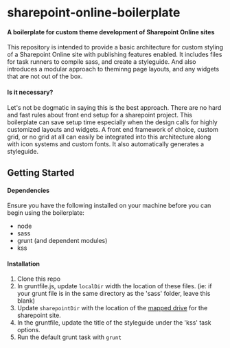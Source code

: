# sharepoint-online-boilerplate

#### A boilerplate for custom theme development of Sharepoint Online sites

This repository is intended to provide a basic architecture for custom styling of a Sharepoint Online site with publishing features enabled. It includes files for task runners to compile sass, and create a styleguide. And also introduces a modular approach to theminng page layouts, and any widgets that are not out of the box.

#### Is it necessary?

Let's not be dogmatic in saying this is the best approach. There are no hard and fast rules about front end setup for a sharepoint project. This boilerplate can save setup time especially when the design calls for highly customized layouts and widgets. A front end framework of choice, custom grid, or no grid at all can easily be integrated into this architecture along with icon systems and custom fonts. It also automatically generates a styleguide.

## Getting Started

#### Dependencies

Ensure you have the following installed on your machine before you can begin using the boilerplate:
- node
- sass
- grunt (and dependent modules) 
- kss

#### Installation

1. Clone this repo
2. In gruntfile.js, update `localDir` width the location of these files. (ie: if your grunt file is in the same directory as the 'sass' folder, leave this blank) 
3. Update `sharepointDir` with the location of the [mapped drive](https://support.microsoft.com/en-us/kb/2616712) for the sharepoint site.
4. In the gruntfile, update the title of the styleguide under the 'kss' task options.
5. Run the default grunt task with `grunt`
